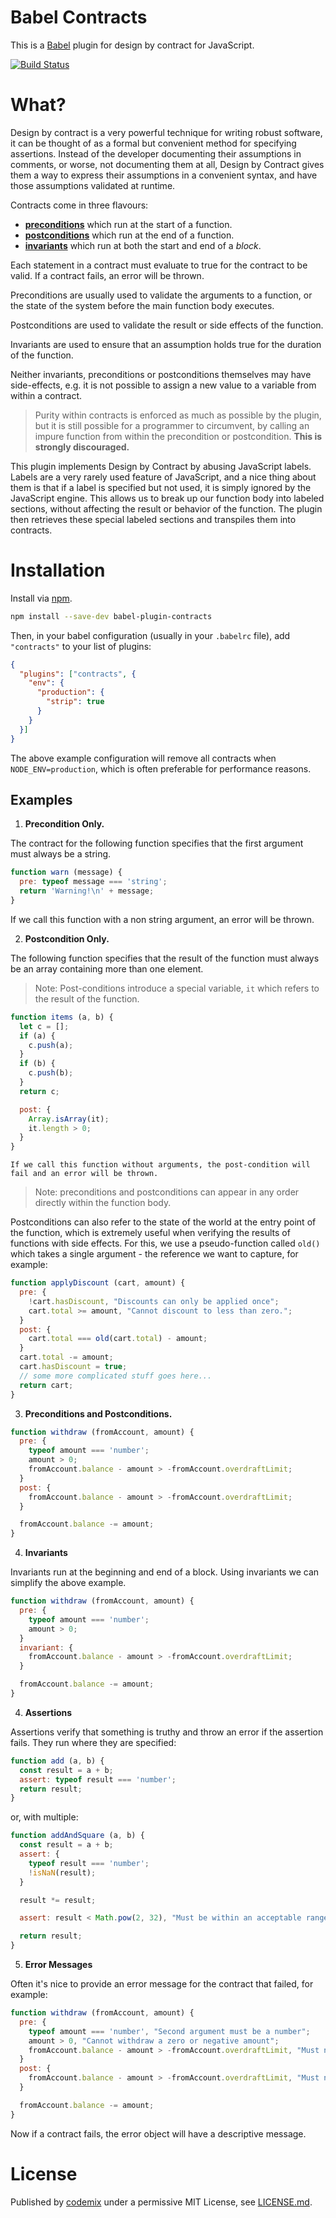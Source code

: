 # Babel Contracts

This is a [Babel](https://babeljs.io/) plugin for design by contract for JavaScript.

[![Build Status](https://travis-ci.org/codemix/babel-plugin-contracts.svg)](https://travis-ci.org/codemix/babel-plugin-contracts)

# What?

Design by contract is a very powerful technique for writing robust software, it can be thought of as a formal but convenient method for specifying assertions. Instead of the developer documenting their assumptions in comments, or worse, not documenting them at all, Design by Contract gives them a way to express their assumptions in a convenient syntax, and have those assumptions validated at runtime.

Contracts come in three flavours:

- **[preconditions](http://en.wikipedia.org/wiki/Precondition)** which run at the start of a function.
- **[postconditions](http://en.wikipedia.org/wiki/Postcondition)** which run at the end of a function.
- **[invariants](http://en.wikipedia.org/wiki/Invariant_\(computer_science\))** which run at both the start and end of a *block*.

Each statement in a contract must evaluate to true for the contract to be valid. If a contract fails, an error will be thrown.

Preconditions are usually used to validate the arguments to a function, or the state of the system before the main function body executes.

Postconditions are used to validate the result or side effects of the function.

Invariants are used to ensure that an assumption holds true for the duration of the function.

Neither invariants, preconditions or postconditions themselves may have side-effects, e.g. it is not possible to assign a new value to a variable from within a contract.

> Purity within contracts is enforced as much as possible by the plugin, but it is still possible for a programmer to circumvent, by calling an impure function from within the precondition or postcondition. **This is strongly discouraged.**

This plugin implements Design by Contract by abusing JavaScript labels. Labels are a very rarely used feature of JavaScript, and a nice thing about them is that if a label is specified but not used, it is simply ignored by the JavaScript engine.
This allows us to break up our function body into labeled sections, without affecting the result or behavior of the function. The plugin then retrieves these special labeled sections and transpiles them into contracts.

# Installation

Install via [npm](https://npmjs.org/package/babel-plugin-contracts).
```sh
npm install --save-dev babel-plugin-contracts
```
Then, in your babel configuration (usually in your `.babelrc` file), add `"contracts"` to your list of plugins:
```json
{
  "plugins": ["contracts", {
    "env": {
      "production": {
        "strip": true
      }
    }
  }]
}
```

The above example configuration will remove all contracts when `NODE_ENV=production`, which is often preferable for performance reasons.

## Examples

1. **Precondition Only.**

  The contract for the following function specifies that the first argument must always be a string.

  ```js
  function warn (message) {
    pre: typeof message === 'string';
    return 'Warning!\n' + message;
  }
  ```

  If we call this function with a non string argument, an error will be thrown.

2. **Postcondition Only.**

  The following function specifies that the result of the function must always be an array containing more than one element.

  > Note: Post-conditions introduce a special variable, `it` which refers to the result of the function.

  ```js
  function items (a, b) {
    let c = [];
    if (a) {
      c.push(a);
    }
    if (b) {
      c.push(b);
    }
    return c;

    post: {
      Array.isArray(it);
      it.length > 0;
    }
  }
  ```
    If we call this function without arguments, the post-condition will fail and an error will be thrown.

  > Note: preconditions and postconditions can appear in any order directly within the function body.

  Postconditions can also refer to the state of the world at the entry point of the function, which is extremely useful when verifying the results of functions with side effects. For this, we use a pseudo-function called `old()` which takes a single argument - the reference we want to capture, for example:

  ```js
  function applyDiscount (cart, amount) {
    pre: {
      !cart.hasDiscount, "Discounts can only be applied once";
      cart.total >= amount, "Cannot discount to less than zero.";
    }
    post: {
      cart.total === old(cart.total) - amount;
    }
    cart.total -= amount;
    cart.hasDiscount = true;
    // some more complicated stuff goes here...
    return cart;
  }
  ```


3. **Preconditions and Postconditions.**

  ```js
  function withdraw (fromAccount, amount) {
    pre: {
      typeof amount === 'number';
      amount > 0;
      fromAccount.balance - amount > -fromAccount.overdraftLimit;
    }
    post: {
      fromAccount.balance - amount > -fromAccount.overdraftLimit;
    }

    fromAccount.balance -= amount;
  }
  ```

4. **Invariants**

  Invariants run at the beginning and end of a block. Using invariants we can simplify the above example.


  ```js
  function withdraw (fromAccount, amount) {
    pre: {
      typeof amount === 'number';
      amount > 0;
    }
    invariant: {
      fromAccount.balance - amount > -fromAccount.overdraftLimit;
    }

    fromAccount.balance -= amount;
  }
  ```

4. **Assertions**

  Assertions verify that something is truthy and throw an error if the assertion fails. They run where they are specified:

  ```js
  function add (a, b) {
    const result = a + b;
    assert: typeof result === 'number';
    return result;
  }
  ```

  or, with multiple:

  ```js
  function addAndSquare (a, b) {
    const result = a + b;
    assert: {
      typeof result === 'number';
      !isNaN(result);
    }

    result *= result;

    assert: result < Math.pow(2, 32), "Must be within an acceptable range";

    return result;
  }
  ```

5. **Error Messages**

  Often it's nice to provide an error message for the contract that failed, for example:

  ```js
  function withdraw (fromAccount, amount) {
    pre: {
      typeof amount === 'number', "Second argument must be a number";
      amount > 0, "Cannot withdraw a zero or negative amount";
      fromAccount.balance - amount > -fromAccount.overdraftLimit, "Must not exceed overdraft limit";
    }
    post: {
      fromAccount.balance - amount > -fromAccount.overdraftLimit, "Must not exceed overdraft limit";
    }

    fromAccount.balance -= amount;
  }
  ```

  Now if a contract fails, the error object will have a descriptive message.

# License

Published by [codemix](http://codemix.com/) under a permissive MIT License, see [LICENSE.md](./LICENSE.md).

